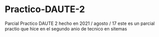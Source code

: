 # Practico-DAUTE-2
Parcial Practico DAUTE 2 hecho en 2021 / agosto  / 17
este es  un parcial practio que hice en el segundo anio de tecnico en sitemas  
